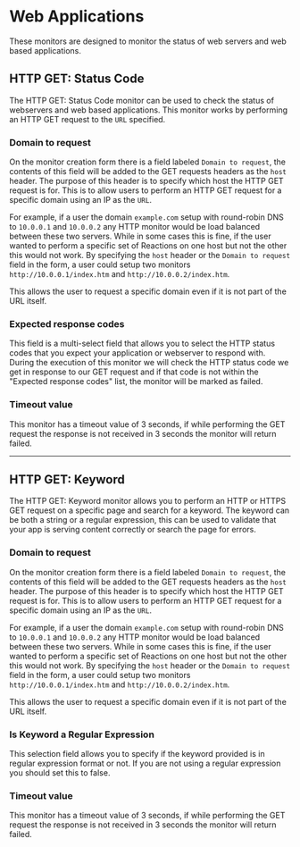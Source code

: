 Web Applications
========================

These monitors are designed to monitor the status of web servers and web based applications.

## HTTP GET: Status Code

The HTTP GET: Status Code monitor can be used to check the status of webservers and web based applications. This monitor works by performing an HTTP GET request to the `URL` specified.

### Domain to request

On the monitor creation form there is a field labeled `Domain to request`, the contents of this field will be added to the GET requests headers as the `host` header. The purpose of this header is to specify which host the HTTP GET request is for. This is to allow users to perform an HTTP GET request for a specific domain using an IP as the `URL`.

For example, if a user the domain `example.com` setup with round-robin DNS to `10.0.0.1` and `10.0.0.2` any HTTP monitor would be load balanced between these two servers. While in some cases this is fine, if the user wanted to perform a specific set of Reactions on one host but not the other this would not work. By specifying the `host` header or the `Domain to request` field in the form, a user could setup two monitors `http://10.0.0.1/index.htm` and `http://10.0.0.2/index.htm`. 

This allows the user to request a specific domain even if it is not part of the URL itself.

### Expected response codes

This field is a multi-select field that allows you to select the HTTP status codes that you expect your application or webserver to respond with. During the execution of this monitor we will check the HTTP status code we get in response to our GET request and if that code is not within the "Expected response codes" list, the monitor will be marked as failed.

### Timeout value

This monitor has a timeout value of 3 seconds, if while performing the GET request the response is not received in 3 seconds the monitor will return failed.

---

## HTTP GET: Keyword

The HTTP GET: Keyword monitor allows you to perform an HTTP or HTTPS GET request on a specific page and search for a keyword. The keyword can be both a string or a regular expression, this can be used to validate that your app is serving content correctly or search the page for errors.

### Domain to request

On the monitor creation form there is a field labeled `Domain to request`, the contents of this field will be added to the GET requests headers as the `host` header. The purpose of this header is to specify which host the HTTP GET request is for. This is to allow users to perform an HTTP GET request for a specific domain using an IP as the `URL`.

For example, if a user the domain `example.com` setup with round-robin DNS to `10.0.0.1` and `10.0.0.2` any HTTP monitor would be load balanced between these two servers. While in some cases this is fine, if the user wanted to perform a specific set of Reactions on one host but not the other this would not work. By specifying the `host` header or the `Domain to request` field in the form, a user could setup two monitors `http://10.0.0.1/index.htm` and `http://10.0.0.2/index.htm`. 

This allows the user to request a specific domain even if it is not part of the URL itself.

### Is Keyword a Regular Expression

This selection field allows you to specify if the keyword provided is in regular expression format or not. If you are not using a regular expression you should set this to false.

### Timeout value

This monitor has a timeout value of 3 seconds, if while performing the GET request the response is not received in 3 seconds the monitor will return failed.
